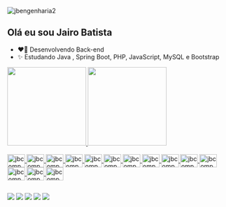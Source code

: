 ![jbengenharia2](https://user-images.githubusercontent.com/16759381/129243847-4620f9a6-8a5d-4b55-bdb2-a66285177d91.jpg)


## Olá eu sou  Jairo Batista


- ❤️‍🔥 Desenvolvendo Back-end
- ✨ Estudando Java , Spring Boot, PHP, JavaScript, MySQL e Bootstrap


<div>
    <a href="https://github.com/jbcomputacao">
    <img height="180em" src="https://github-readme-stats.vercel.app/api?username=jbcomputacao&show_icons=true&theme=kacho_ga&include_all_commits=true&count_private=true"/>
    <img height="180em" src="https://github-readme-stats.vercel.app/api/top-langs/?username=jbcomputacao&layout=compact&langs_count=7&theme=kacho_ga"/>
</div>

<div style="display: inline_block"><br>
    <img align="center" alt="jbcomputacao-Bootstrap" height="30" width="40" src="https://cdn.jsdelivr.net/gh/devicons/devicon/icons/bootstrap/bootstrap-plain-wordmark.svg">
    <img align="center" alt="jbcomputacao-Html" height="30" width="40" src="https://cdn.jsdelivr.net/gh/devicons/devicon/icons/html5/html5-original-wordmark.svg">
    <img align="center" alt="jbcomputacao-Css" height="30" width="40" src="https://cdn.jsdelivr.net/gh/devicons/devicon/icons/css3/css3-original-wordmark.svg">
    <img align="center" alt="jbcomputacao-Java" height="30" width="40" src="https://cdn.jsdelivr.net/gh/devicons/devicon/icons/java/java-original-wordmark.svg">
    <img align="center" alt="jbcomputacao-JavaScript" height="30" width="40" src="https://cdn.jsdelivr.net/gh/devicons/devicon/icons/javascript/javascript-original.svg">
    <img align="center" alt="jbcomputacao-C" height="30" width="40" src="https://cdn.jsdelivr.net/gh/devicons/devicon/icons/c/c-original.svg">
    <img align="center" alt="jbcomputacao-CSharp" height="30" width="40" src="https://cdn.jsdelivr.net/gh/devicons/devicon/icons/csharp/csharp-original.svg">
    <img align="center" alt="jbcomputacao-Php" height="30" width="40" src="https://cdn.jsdelivr.net/gh/devicons/devicon/icons/php/php-original.svg">
    <img align="center" alt="jbcomputacao-Laravel" height="30" width="40" src="https://cdn.jsdelivr.net/gh/devicons/devicon/icons/laravel/laravel-plain-wordmark.svg">
    <img align="center" alt="jbcomputacao-Composer" height="30" width="40" src="https://cdn.jsdelivr.net/gh/devicons/devicon/icons/composer/composer-original.svg">
    <img align="center" alt="jbcomputacao-Mysql" height="30" width="40" src="https://cdn.jsdelivr.net/gh/devicons/devicon/icons/mysql/mysql-original-wordmark.svg">
    <img align="center" alt="jbcomputacao-Postgre" height="30" width="40" src="https://cdn.jsdelivr.net/gh/devicons/devicon/icons/postgresql/postgresql-original-wordmark.svg">
    <img align="center" alt="jbcomputacao-Oracle" height="30" width="40" src="https://cdn.jsdelivr.net/gh/devicons/devicon/icons/oracle/oracle-original.svg">    
    <img align="center" alt="jbcomputacao-Springboot" height="30" width="40" src="https://user-images.githubusercontent.com/33158051/103466606-760a4000-4d14-11eb-9941-2f3d00371471.png">    

</div>

##

<div>
    <a href="https://www.instagram.com/jcomputacao" target="_blank"><img src="https://img.shields.io/badge/Instagram-E4405F?style=for-the-badge&logo=instagram&logoColor=white" target="_blank"></a>
    <a href="Link do Youtube"><img src="https://img.shields.io/badge/YouTube-FF0000?style=for-the-badge&logo=youtube&logoColor=white" target="_blank"></a>
    <a href="mailto:jjbcomputacao@gmail.com"><img src="https://img.shields.io/badge/Gmail-D14836?style=for-the-badge&logo=gmail&logoColor=white" target="_blank"></a>
    <a href="https://www.linkedin.com/in/jairo-batista-da-paixao-63235153/"><img src="https://img.shields.io/badge/LinkedIn-0077B5?style=for-the-badge&logo=linkedin&logoColor=white" target="_blank"></a>
    <a href="https://www.facebook.com/jbcomputacao"><img src="https://img.shields.io/badge/Facebook-1877F2?style=for-the-badge&logo=facebook&logoColor=white" target="_blank"></a>
    
</div>

